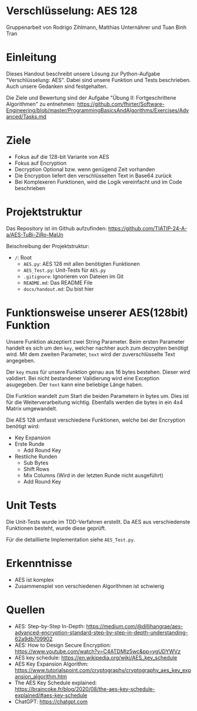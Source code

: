 # Verschlüsselung: AES 128

Gruppenarbeit von Rodrigo Zihlmann, Matthias Unternährer und Tuan Binh Tran

# Einleitung

Dieses Handout beschreibt unsere Lösung zur Python-Aufgabe "Verschlüsselung: AES".
Dabei sind unsere Funktion und Tests beschrieben. Auch unsere Gedanken sind festgehalten.

Die Ziele und Bewertung sind der Aufgabe "Übung II: Fortgeschrittene Algorithmen" zu entnehmen: https://github.com/fhirter/Software-Engineering/blob/master/ProgrammingBasicsAndAlgorithms/Exercises/Advanced/Tasks.md


# Ziele

- Fokus auf die 128-bit Variante von AES
- Fokus auf Encryption
- Decryption Optional bzw. wenn genügend Zeit vorhanden
- Die Encryption liefert den verschlüsselten Text in Base64 zurück
- Bei Komplexeren Funktionen, wird die Logik vereinfacht und im Code beschrieben


# Projektstruktur

Das Repository ist im Github aufzufinden: https://github.com/TIATIP-24-A-a/AES-TuBi-ZiRo-MaUn

Beischreibung der Projektstruktur:

- `/`: Root
  - `AES.py`: AES 128 mit allen benötigten Funktionen
  - `AES_Test.py`: Unit-Tests für `AES.py`
  - `.gitignore`: Ignorieren von Dateien im Git
  - `README.md`: Das README File
  - `docs/handout.md`: Du bist hier

# Funktionsweise unserer AES(128bit) Funktion

Unsere Funktion akzeptiert zwei String Parameter. Beim ersten Parameter handelt es sich um den `key`, welcher nachher auch zum decrypten benötigt wird. Mit dem zweiten Parameter, `text` wird der zuverschlüsselte Text angegeben.

Der `key` muss für unsere Funktion genau aus 16 bytes bestehen. Dieser wird validiert. Bei nicht bestandener Validierung wird eine Exception asugegeben.
Der `text` kann eine beliebige Länge haben. 


Die Funktion wandelt zum Start die beiden Parametern in bytes um. Dies ist für die Weiterverarbeitung wichtig.
Ebenfalls werden die bytes in ein 4x4 Matrix umgewandelt. 

Die AES 128 umfasst verschiedene Funktionen, welche bei der Encryption benötigt wird:

- Key Expansion
- Erste Runde
  - Add Round Key
- Restliche Runden
  - Sub Bytes
  - Shift Rows
  - Mix Columns (Wird in der letzten Runde nicht ausgeführt)
  - Add Round Key

# Unit Tests

Die Unit-Tests wurde im TDD-Verfahren erstellt.
Da AES aus verschiedenste Funktionen besteht, wurde diese geprüft.

Für die detaillierte Implementation siehe `AES_Test.py`.


# Erkenntnisse
- AES ist komplex
- Zusammenspiel von verschiedenen Algorithmen ist schwierig

# Quellen
- AES: Step-by-Step In-Depth: https://medium.com/@dillihangrae/aes-advanced-encryption-standard-step-by-step-in-depth-understanding-62a9db709902
- AES: How to Design Secure Encryption: https://www.youtube.com/watch?v=C4ATDMIz5wc&pp=ygUDYWVz
- AES key schedule: https://en.wikipedia.org/wiki/AES_key_schedule
- AES Key Expansion Algorithm: https://www.tutorialspoint.com/cryptography/cryptography_aes_key_expansion_algorithm.htm
- The AES Key Schedule explained: https://braincoke.fr/blog/2020/08/the-aes-key-schedule-explained/#aes-key-schedule
- ChatGPT: https://chatgpt.com